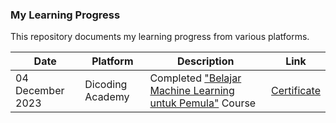 ### My Learning Progress
This repository documents my learning progress from various platforms.

|Date|Platform|Description|Link|
|-|-|-|-|
|04 December 2023|Dicoding Academy|Completed ["Belajar Machine Learning untuk Pemula"](https://www.dicoding.com/academies/184) Course|[Certificate](https://www.dicoding.com/academies/184)|
